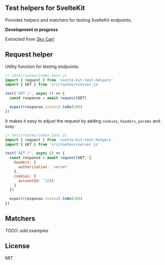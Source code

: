## Test helpers for SvelteKit

Provides helpers and matchers for testing SvelteKit endpoints.

**Development in progress**

Extracted from [Sky Cart](https://github.com/joshnuss/sky-cart)

## Request helper

Utility function for testing endpoints:

```javascript
// test/routes/index.test.js
import { request } from 'svelte-kit-test-helpers'
import { GET } from 'src/routes/+server.js'

test('GET /', async () => {
  const response = await request(GET)

  expect(response.status).toBe(200)
})
```

It makes it easy to adjust the request by adding `cookies`, `headers`, `params` and `body`:

```javascript
// test/routes/index.test.js
import { request } from 'svelte-kit-test-helpers'
import { GET } from 'src/routes/+server.js'

test('GET /', async () => {
  const response = await request(GET, {
    headers: {
      authorization: 'secret'
    },
    cookies: {
      accountId: '1234'
    }
  })

  expect(response.status).toBe(200)
})
```

## Matchers

TODO: add examples

## License

MIT
